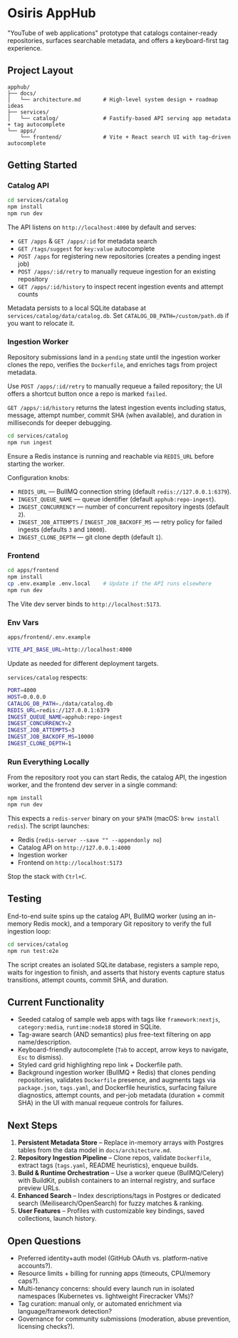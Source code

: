 # Osiris AppHub

"YouTube of web applications" prototype that catalogs container-ready repositories, surfaces searchable metadata, and offers a keyboard-first tag experience.

## Project Layout

```
apphub/
├── docs/
│   └── architecture.md       # High-level system design + roadmap ideas
├── services/
│   └── catalog/              # Fastify-based API serving app metadata + tag autocomplete
└── apps/
    └── frontend/             # Vite + React search UI with tag-driven autocomplete
```

## Getting Started

### Catalog API

```bash
cd services/catalog
npm install
npm run dev
```

The API listens on `http://localhost:4000` by default and serves:
- `GET /apps` & `GET /apps/:id` for metadata search
- `GET /tags/suggest` for `key:value` autocomplete
- `POST /apps` for registering new repositories (creates a pending ingest job)
- `POST /apps/:id/retry` to manually requeue ingestion for an existing repository
- `GET /apps/:id/history` to inspect recent ingestion events and attempt counts

Metadata persists to a local SQLite database at `services/catalog/data/catalog.db`. Set `CATALOG_DB_PATH=/custom/path.db` if you want to relocate it.

### Ingestion Worker

Repository submissions land in a `pending` state until the ingestion worker clones the repo, verifies the `Dockerfile`, and enriches tags from project metadata.

Use `POST /apps/:id/retry` to manually requeue a failed repository; the UI offers a shortcut button once a repo is marked `failed`.

`GET /apps/:id/history` returns the latest ingestion events including status, message, attempt number, commit SHA (when available), and duration in milliseconds for deeper debugging.

```bash
cd services/catalog
npm run ingest
```

Ensure a Redis instance is running and reachable via `REDIS_URL` before starting the worker.

Configuration knobs:
- `REDIS_URL` — BullMQ connection string (default `redis://127.0.0.1:6379`).
- `INGEST_QUEUE_NAME` — queue identifier (default `apphub:repo-ingest`).
- `INGEST_CONCURRENCY` — number of concurrent repository ingests (default `2`).
- `INGEST_JOB_ATTEMPTS` / `INGEST_JOB_BACKOFF_MS` — retry policy for failed ingests (defaults `3` and `10000`).
- `INGEST_CLONE_DEPTH` — git clone depth (default `1`).

### Frontend

```bash
cd apps/frontend
npm install
cp .env.example .env.local    # Update if the API runs elsewhere
npm run dev
```

The Vite dev server binds to `http://localhost:5173`.

### Env Vars

`apps/frontend/.env.example`
```bash
VITE_API_BASE_URL=http://localhost:4000
```

Update as needed for different deployment targets.

`services/catalog` respects:

```bash
PORT=4000
HOST=0.0.0.0
CATALOG_DB_PATH=./data/catalog.db
REDIS_URL=redis://127.0.0.1:6379
INGEST_QUEUE_NAME=apphub:repo-ingest
INGEST_CONCURRENCY=2
INGEST_JOB_ATTEMPTS=3
INGEST_JOB_BACKOFF_MS=10000
INGEST_CLONE_DEPTH=1
```

### Run Everything Locally

From the repository root you can start Redis, the catalog API, the ingestion worker, and the frontend dev server in a single command:

```bash
npm install
npm run dev
```

This expects a `redis-server` binary on your `$PATH` (macOS: `brew install redis`). The script launches:
- Redis (`redis-server --save "" --appendonly no`)
- Catalog API on `http://127.0.0.1:4000`
- Ingestion worker
- Frontend on `http://localhost:5173`

Stop the stack with `Ctrl+C`.

## Testing

End-to-end suite spins up the catalog API, BullMQ worker (using an in-memory Redis mock), and a temporary Git repository to verify the full ingestion loop:

```bash
cd services/catalog
npm run test:e2e
```

The script creates an isolated SQLite database, registers a sample repo, waits for ingestion to finish, and asserts that history events capture status transitions, attempt counts, commit SHA, and duration.

## Current Functionality

- Seeded catalog of sample web apps with tags like `framework:nextjs`, `category:media`, `runtime:node18` stored in SQLite.
- Tag-aware search (AND semantics) plus free-text filtering on app name/description.
- Keyboard-friendly autocomplete (`Tab` to accept, arrow keys to navigate, `Esc` to dismiss).
- Styled card grid highlighting repo link + Dockerfile path.
- Background ingestion worker (BullMQ + Redis) that clones pending repositories, validates `Dockerfile` presence, and augments tags via `package.json`, `tags.yaml`, and Dockerfile heuristics, surfacing failure diagnostics, attempt counts, and per-job metadata (duration + commit SHA) in the UI with manual requeue controls for failures.

## Next Steps

1. **Persistent Metadata Store** – Replace in-memory arrays with Postgres tables from the data model in `docs/architecture.md`.
2. **Repository Ingestion Pipeline** – Clone repos, validate `Dockerfile`, extract tags (`tags.yaml`, README heuristics), enqueue builds.
3. **Build & Runtime Orchestration** – Use a worker queue (BullMQ/Celery) with BuildKit, publish containers to an internal registry, and surface preview URLs.
4. **Enhanced Search** – Index descriptions/tags in Postgres or dedicated search (Meilisearch/OpenSearch) for fuzzy matches & ranking.
5. **User Features** – Profiles with customizable key bindings, saved collections, launch history.

## Open Questions

- Preferred identity+auth model (GitHub OAuth vs. platform-native accounts?).
- Resource limits + billing for running apps (timeouts, CPU/memory caps?).
- Multi-tenancy concerns: should every launch run in isolated namespaces (Kubernetes vs. lightweight Firecracker VMs)?
- Tag curation: manual only, or automated enrichment via language/framework detection?
- Governance for community submissions (moderation, abuse prevention, licensing checks?).

